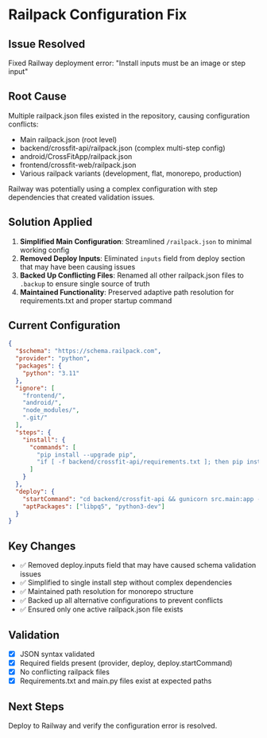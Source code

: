 # Railpack Configuration Fix

## Issue Resolved
Fixed Railway deployment error: "Install inputs must be an image or step input"

## Root Cause
Multiple railpack.json files existed in the repository, causing configuration conflicts:
- Main railpack.json (root level)
- backend/crossfit-api/railpack.json (complex multi-step config)
- android/CrossFitApp/railpack.json
- frontend/crossfit-web/railpack.json
- Various railpack variants (development, flat, monorepo, production)

Railway was potentially using a complex configuration with step dependencies that created validation issues.

## Solution Applied
1. **Simplified Main Configuration**: Streamlined `/railpack.json` to minimal working config
2. **Removed Deploy Inputs**: Eliminated `inputs` field from deploy section that may have been causing issues
3. **Backed Up Conflicting Files**: Renamed all other railpack.json files to `.backup` to ensure single source of truth
4. **Maintained Functionality**: Preserved adaptive path resolution for requirements.txt and proper startup command

## Current Configuration
```json
{
  "$schema": "https://schema.railpack.com",
  "provider": "python",
  "packages": {
    "python": "3.11"
  },
  "ignore": [
    "frontend/",
    "android/",
    "node_modules/",
    ".git/"
  ],
  "steps": {
    "install": {
      "commands": [
        "pip install --upgrade pip",
        "if [ -f backend/crossfit-api/requirements.txt ]; then pip install -r backend/crossfit-api/requirements.txt; elif [ -f requirements.txt ]; then pip install -r requirements.txt; else echo 'ERROR: No requirements.txt found'; exit 1; fi"
      ]
    }
  },
  "deploy": {
    "startCommand": "cd backend/crossfit-api && gunicorn src.main:app --bind 0.0.0.0:${PORT:-8000} --workers 4",
    "aptPackages": ["libpq5", "python3-dev"]
  }
}
```

## Key Changes
- ✅ Removed deploy.inputs field that may have caused schema validation issues
- ✅ Simplified to single install step without complex dependencies
- ✅ Maintained path resolution for monorepo structure
- ✅ Backed up all alternative configurations to prevent conflicts
- ✅ Ensured only one active railpack.json file exists

## Validation
- [x] JSON syntax validated
- [x] Required fields present (provider, deploy, deploy.startCommand)
- [x] No conflicting railpack files
- [x] Requirements.txt and main.py files exist at expected paths

## Next Steps
Deploy to Railway and verify the configuration error is resolved.